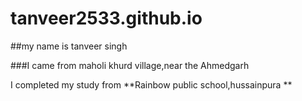 # tanveer2533.github.io
##my name is tanveer singh    

###I came from maholi khurd village,near the Ahmedgarh 

I completed my study from **Rainbow public school,hussainpura **
